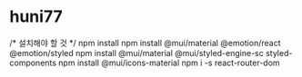 # huni77
/* 설치해야 할 것 */
npm install
npm install @mui/material @emotion/react @emotion/styled
npm install @mui/material @mui/styled-engine-sc styled-components
npm install @mui/icons-material
npm i -s react-router-dom

